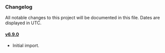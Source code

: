 ### Changelog

All notable changes to this project will be documented in this file. Dates are displayed in UTC.

#### [v6.9.0](https://github.com/cookpete/auto-changelog/compare/v2.3.0...v2.4.0)

- Initial import.
